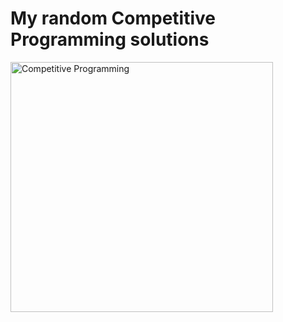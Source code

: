 # **My random Competitive Programming solutions**

<img align="center" src="https://telegramchannels.me/storage/media-logo/1906/competitive_programming_cpp.jpg" alt="Competitive Programming" height="400" width="420"/>

<!--![CP](https://user-images.githubusercontent.com/52233275/104930394-1b870a00-59cb-11eb-9c84-0cfb94efda2d.png)-->

<!--
<img align="center" src="https://encrypted-tbn0.gstatic.com/images?q=tbn:ANd9GcRlJiWXe708uFtNvwUon9wjqUqdggZ8gK98jA&usqp=CAU" alt="Competitive Programming" height="300" width="380" />
-->
